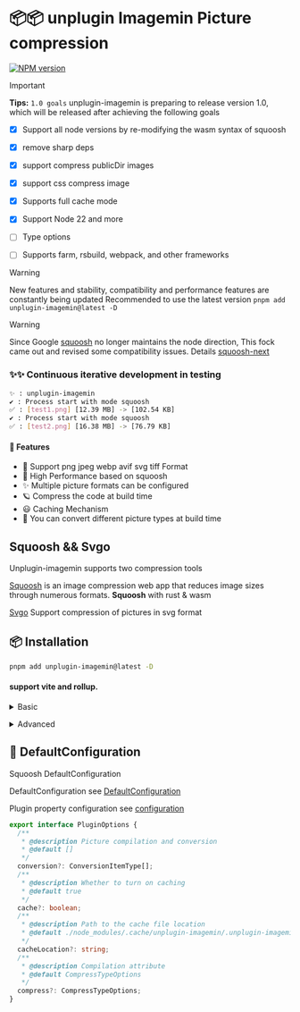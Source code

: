 # 📦📦 unplugin Imagemin Picture compression

[![NPM version](https://img.shields.io/npm/v/unplugin-imagemin?color=a1b858&label=)](https://www.npmjs.com/package/unplugin-imagemin)




> [!IMPORTANT]
> **Tips:**
> `1.0 goals` unplugin-imagemin is preparing to release version 1.0, which will be released after achieving the following goals
- [x] Support all node versions by re-modifying the wasm syntax of squoosh
- [x] remove sharp deps
- [x] support compress publicDir images
- [x] support css compress image
- [x] Supports full cache mode
- [x] Support Node 22 and more
- [ ] Type options
- [ ] Supports farm, rsbuild, webpack, and other frameworks


> [!WARNING]
New features and stability, compatibility and performance features are constantly being updated
Recommended to use the latest version  `pnpm add unplugin-imagemin@latest -D`


> [!WARNING]
Since Google [squoosh](https://github.com/GoogleChromeLabs/squoosh) no longer maintains the node direction, This fock came out and revised some compatibility issues. Details [squoosh-next](https://github.com/ErKeLost/squoosh-node-latest)

### ✨✨ Continuous iterative development in testing

```bash
✨ : unplugin-imagemin
✔ : Process start with mode squoosh
✅ : [test1.png] [12.39 MB] -> [102.54 KB]
✔ : Process start with mode squoosh
✅ : [test2.png] [16.38 MB] -> [76.79 KB]
```

#### 🌈 Features

- 🍰 Support png jpeg webp avif svg tiff Format
- 🦾 High Performance based on squoosh
- ✨ Multiple picture formats can be configured
- 🪐 Compress the code at build time
- 😃 Caching Mechanism
- 🌈 You can convert different picture types at build time

## Squoosh && Svgo

Unplugin-imagemin supports two compression tools

[Squoosh](https://github.com/GoogleChromeLabs/squoosh) is an image compression web app that reduces image sizes through numerous formats.
**Squoosh** with rust & wasm

[Svgo](https://github.com/svg/svgo) Support compression of pictures in svg format

## 📦 Installation

```bash
pnpm add unplugin-imagemin@latest -D
```

#### support vite and rollup.

<details>
<summary>Basic</summary><br>

```ts
import { defineConfig } from 'vite';
import vue from '@vitejs/plugin-vue';
import imagemin from 'unplugin-imagemin/vite';
// https://vitejs.dev/config/
export default defineConfig({
  plugins: [vue(), imagemin()],
});
```

<br></details>

<details>
<summary>Advanced</summary><br>

```ts
iimport { defineConfig } from 'vite';
import vue from '@vitejs/plugin-vue';
import imagemin from 'unplugin-imagemin/vite';
import path from 'path';
// https://vitejs.dev/config/
export default defineConfig({
  plugins: [
    vue(),
    imagemin({
      // Default configuration options for compressing different pictures
      compress: {
        jpg: {
          quality: 10,
        },
        jpeg: {
          quality: 10,
        },
        png: {
          quality: 10,
        },
        webp: {
          quality: 10,
        },
      },
      conversion: [
        { from: 'jpeg', to: 'webp' },
        { from: 'png', to: 'webp' },
        { from: 'JPG', to: 'jpeg' },
      ],
    }),
  ],
});

```

<br></details>

## 🌸 DefaultConfiguration

Squoosh DefaultConfiguration 

DefaultConfiguration see [DefaultConfiguration](https://github.com/ErKeLost/unplugin-imagemin/blob/main/src/core/compressOptions.ts)

Plugin property configuration see [configuration](https://github.com/ErKeLost/unplugin-imagemin/blob/main/src/core/types/index.ts)

```typescript
export interface PluginOptions {
  /**
   * @description Picture compilation and conversion
   * @default []
   */
  conversion?: ConversionItemType[];
  /**
   * @description Whether to turn on caching
   * @default true
   */
  cache?: boolean;
  /**
   * @description Path to the cache file location
   * @default ./node_modules/.cache/unplugin-imagemin/.unplugin-imagemin-cache
   */
  cacheLocation?: string;
  /**
   * @description Compilation attribute
   * @default CompressTypeOptions
   */
  compress?: CompressTypeOptions;
}
```

